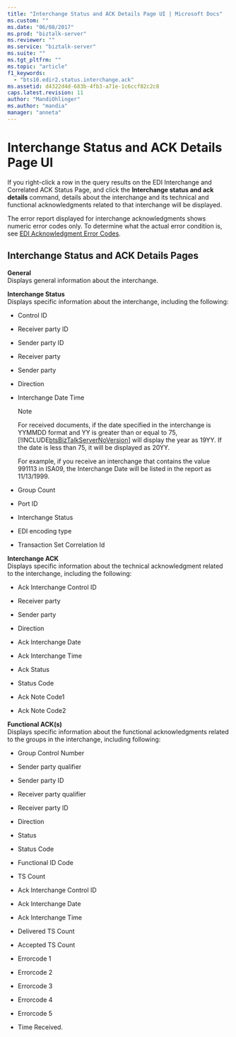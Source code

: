 ```yaml
---
title: "Interchange Status and ACK Details Page UI | Microsoft Docs"
ms.custom: ""
ms.date: "06/08/2017"
ms.prod: "biztalk-server"
ms.reviewer: ""
ms.service: "biztalk-server"
ms.suite: ""
ms.tgt_pltfrm: ""
ms.topic: "article"
f1_keywords: 
  - "bts10.edir2.status.interchange.ack"
ms.assetid: d4322d4d-683b-4fb3-a71e-1c6ccf82c2c8
caps.latest.revision: 11
author: "MandiOhlinger"
ms.author: "mandia"
manager: "anneta"
---
```

# Interchange Status and ACK Details Page UI
If you right-click a row in the query results on the EDI Interchange and Correlated ACK Status Page, and click the **Interchange status and ack details** command, details about the interchange and its technical and functional acknowledgments related to that interchange will be displayed.  
  
 The error report displayed for interchange acknowledgments shows numeric error codes only. To determine what the actual error condition is, see [EDI Acknowledgment Error Codes](../core/edi-acknowledgment-error-codes.md).  
  
## Interchange Status and ACK Details Pages  
 **General**  
 Displays general information about the interchange.  
  
 **Interchange Status**  
 Displays specific information about the interchange, including the following:  
  
-   Control ID  
  
-   Receiver party ID  
  
-   Sender party ID  
  
-   Receiver party  
  
-   Sender party  
  
-   Direction  
  
-   Interchange Date Time  
  
    > [!NOTE]
    >  For received documents, if the date specified in the interchange is YYMMDD format and YY is greater than or equal to 75, [!INCLUDE[btsBizTalkServerNoVersion](../includes/btsbiztalkservernoversion-md.md)] will display the year as 19YY. If the date is less than 75, it will be displayed as 20YY.  
    >   
    >  For example, if you receive an interchange that contains the value 991113 in ISA09, the Interchange Date will be listed in the report as 11/13/1999.  
  
-   Group Count  
  
-   Port ID  
  
-   Interchange Status  
  
-   EDI encoding type  
  
-   Transaction Set Correlation Id  
  
 **Interchange ACK**  
 Displays specific information about the technical acknowledgment related to the interchange, including the following:  
  
-   Ack Interchange Control ID  
  
-   Receiver party  
  
-   Sender party  
  
-   Direction  
  
-   Ack Interchange Date  
  
-   Ack Interchange Time  
  
-   Ack Status  
  
-   Status Code  
  
-   Ack Note Code1  
  
-   Ack Note Code2  
  
 **Functional ACK(s)**  
 Displays specific information about the functional acknowledgments related to the groups in the interchange, including following:  
  
-   Group Control Number  
  
-   Sender party qualifier  
  
-   Sender party ID  
  
-   Receiver party qualifier  
  
-   Receiver party ID  
  
-   Direction  
  
-   Status  
  
-   Status Code  
  
-   Functional ID Code  
  
-   TS Count  
  
-   Ack Interchange Control ID  
  
-   Ack Interchange Date  
  
-   Ack Interchange Time  
  
-   Delivered TS Count  
  
-   Accepted TS Count  
  
-   Errorcode 1  
  
-   Errorcode 2  
  
-   Errorcode 3  
  
-   Errorcode 4  
  
-   Errorcode 5  
  
-   Time Received.